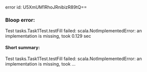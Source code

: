 error id: U5XmUM1RhoJRnibizR89tQ==
### Bloop error:

Test tasks.Task1Test.testFill failed: scala.NotImplementedError: an implementation is missing, took 0.129 sec
#### Short summary: 

Test tasks.Task1Test.testFill failed: scala.NotImplementedError: an implementation is missing, took ...